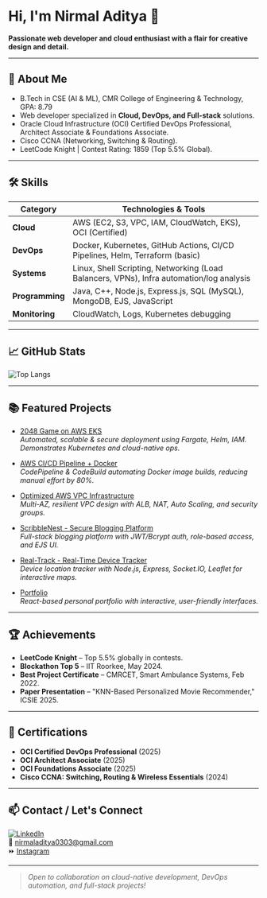 
# Hi, I'm Nirmal Aditya 👋
**Passionate web developer and cloud enthusiast with a flair for creative design and detail.**
  
---

## 🚀 About Me
- B.Tech in CSE (AI & ML), CMR College of Engineering & Technology, GPA: 8.79
- Web developer specialized in **Cloud, DevOps, and Full-stack** solutions.
- Oracle Cloud Infrastructure (OCI) Certified DevOps Professional, Architect Associate & Foundations Associate.
- Cisco CCNA (Networking, Switching & Routing).
- LeetCode Knight | Contest Rating: 1859 (Top 5.5% Global).

---

## 🛠️ Skills 
| Category        | Technologies & Tools                                                                                |
|-----------------|----------------------------------------------------------------------------------------------------|
| **Cloud**       | AWS (EC2, S3, VPC, IAM, CloudWatch, EKS), OCI (Certified)                                          |
| **DevOps**      | Docker, Kubernetes, GitHub Actions, CI/CD Pipelines, Helm, Terraform (basic)                       |
| **Systems**     | Linux, Shell Scripting, Networking (Load Balancers, VPNs), Infra automation/log analysis            |
| **Programming** | Java, C++, Node.js, Express.js, SQL (MySQL), MongoDB, EJS, JavaScript                              |
| **Monitoring**  | CloudWatch, Logs, Kubernetes debugging                                                             |

---

## 📈 GitHub Stats
![Top Langs](https://github-readme-stats.vercel.app/api/top-langs/?username=Nirmal-aditya&layout=compact&theme=react)

---

## 📚 Featured Projects

- [2048 Game on AWS EKS](https://github.com/Nirmal-aditya/EKS-2048-game)  
  *Automated, scalable & secure deployment using Fargate, Helm, IAM. Demonstrates Kubernetes and cloud-native ops.*
  
- [AWS CI/CD Pipeline + Docker](https://github.com/Nirmal-aditya/AWS-CI-Project)  
  *CodePipeline & CodeBuild automating Docker image builds, reducing manual effort by 80%.* 

- [Optimized AWS VPC Infrastructure](https://github.com/Nirmal-aditya/Optimized-AWS-Cloud-Infrastructure-with-VPCs)  
  *Multi-AZ, resilient VPC design with ALB, NAT, Auto Scaling, and security groups.*

- [ScribbleNest - Secure Blogging Platform](https://github.com/Nirmal-aditya/ScribbleNest)  
  *Full-stack blogging platform with JWT/Bcrypt auth, role-based access, and EJS UI.*

- [Real-Track - Real-Time Device Tracker](https://github.com/Nirmal-aditya/Real-Track)  
  *Device location tracker with Node.js, Express, Socket.IO, Leaflet for interactive maps.*

- [Portfolio](https://github.com/Nirmal-aditya/Portfolio)  
  *React-based personal portfolio with interactive, user-friendly interfaces.*

---

## 🏆 Achievements
- **LeetCode Knight** – Top 5.5% globally in contests.
- **Blockathon Top 5** – IIT Roorkee, May 2024.
- **Best Project Certificate** – CMRCET, Smart Ambulance Systems, Feb 2022.
- **Paper Presentation** – "KNN-Based Personalized Movie Recommender," ICSIE 2025.

---

## 📃 Certifications
- **OCI Certified DevOps Professional** (2025)
- **OCI Architect Associate** (2025)
- **OCI Foundations Associate** (2025)
- **Cisco CCNA: Switching, Routing & Wireless Essentials** (2024)

---

## 📫 Contact / Let's Connect
[![LinkedIn](https://img.shields.io/badge/LinkedIn-Profile-blue?logo=linkedin)](https://www.linkedin.com/in/nirmaladitya)  
📧 nirmaladitya0303@gmail.com  
⏩ [Instagram](https://instagram.com/nirmal.adityaa)

---

> *Open to collaboration on cloud-native development, DevOps automation, and full-stack projects!*
